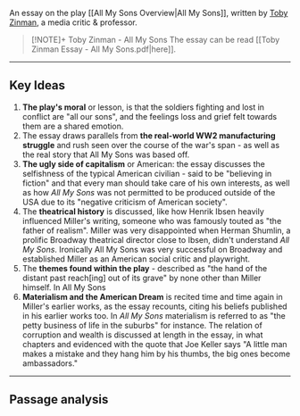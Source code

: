 An essay on the play [[All My Sons Overview|All My Sons]], written by [Toby Zinman](https://phindie.com/author/toby-zinman/), a media critic & professor.


> [!NOTE]+ Toby Zinman - All My Sons
> The essay can be read [[Toby Zinman Essay - All My Sons.pdf|here]]. 

-----
## Key Ideas
1. **The play's moral** or lesson, is that the soldiers fighting and lost in conflict are "all our sons", and the feelings loss and grief felt towards them are a shared emotion.
2. The essay draws parallels from **the real-world WW2 manufacturing struggle** and rush seen over the course of the war's span - as well as the real story that All My Sons was based off.
3. **The ugly side of capitalism** or American: the essay discusses the selfishness of the typical American civilian - said to be "believing in fiction" and that every man should take care of his own interests, as well as how *All My Sons* was not permitted to be produced outside of the USA due to its "negative criticism of American society".
4. The **theatrical history** is discussed, like how Henrik Ibsen heavily influenced Miller's writing, someone who was famously touted as "the father of realism". Miller was very disappointed when Herman Shumlin, a prolific Broadway theatrical director close to Ibsen, didn't understand *All My Sons*. Ironically All My Sons was very successful on Broadway and established Miller as an American social critic and playwright.
5. The **themes found within the play** - described as "the hand of the distant past reach\[ing] out of its grave" by none other than Miller himself. In All My Sons 
6. **Materialism and the American Dream** is recited time and time again in Miller's earlier works, as the essay recounts, citing his beliefs published in his earlier works too. In *All My Sons* materialism is referred to as "the petty business of life in the suburbs" for instance. The relation of corruption and wealth is discussed at length in the essay, in what chapters and evidenced with the quote that Joe Keller says "A little man makes a mistake and they hang him by his thumbs, the big ones become ambassadors."

-----
## Passage analysis


